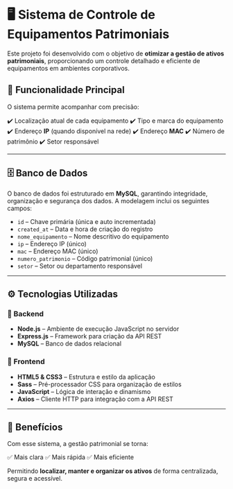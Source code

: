 # 🖥️ Sistema de Controle de Equipamentos Patrimoniais

Este projeto foi desenvolvido com o objetivo de **otimizar a gestão de ativos patrimoniais**, proporcionando um controle detalhado e eficiente de equipamentos em ambientes corporativos.

## 🎯 Funcionalidade Principal

O sistema permite acompanhar com precisão:

✔️ Localização atual de cada equipamento
✔️ Tipo e marca do equipamento
✔️ Endereço **IP** (quando disponível na rede)
✔️ Endereço **MAC**
✔️ Número de patrimônio
✔️ Setor responsável

---

## 🗄️ Banco de Dados

O banco de dados foi estruturado em **MySQL**, garantindo integridade, organização e segurança dos dados. A modelagem inclui os seguintes campos:

* `id` – Chave primária (única e auto incrementada)
* `created_at` – Data e hora de criação do registro
* `nome_equipamento` – Nome descritivo do equipamento
* `ip` – Endereço IP (único)
* `mac` – Endereço MAC (único)
* `numero_patrimonio` – Código patrimonial (único)
* `setor` – Setor ou departamento responsável

---

## ⚙️ Tecnologias Utilizadas

### 🔧 Backend

* **Node.js** – Ambiente de execução JavaScript no servidor
* **Express.js** – Framework para criação da API REST
* **MySQL** – Banco de dados relacional

### 🎨 Frontend

* **HTML5 & CSS3** – Estrutura e estilo da aplicação
* **Sass** – Pré-processador CSS para organização de estilos
* **JavaScript** – Lógica de interação e dinamismo
* **Axios** – Cliente HTTP para integração com a API REST

---

## 📌 Benefícios

Com esse sistema, a gestão patrimonial se torna:

✅ Mais clara
✅ Mais rápida
✅ Mais eficiente

Permitindo **localizar, manter e organizar os ativos** de forma centralizada, segura e acessível.
